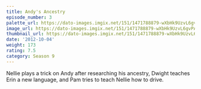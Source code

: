 ```yaml
---
title: Andy's Ancestry
episode_number: 3
palette_url: https://dato-images.imgix.net/151/1471788879-wXbHk9UzvL6gvPAanvGcrsF2w1h.jpg?ixlib=rb-1.1.0&ch=DPR%2CWidth&auto=enhance&palette=json
image_url: https://dato-images.imgix.net/151/1471788879-wXbHk9UzvL6gvPAanvGcrsF2w1h.jpg?ixlib=rb-1.1.0&ch=DPR%2CWidth&auto=compress%2Cformat&w=500
thumbnail_url: https://dato-images.imgix.net/151/1471788879-wXbHk9UzvL6gvPAanvGcrsF2w1h.jpg?ixlib=rb-1.1.0&ch=DPR%2CWidth&auto=enhance&w=500&h=280&fit=crop&fm=jpg
date: '2012-10-04'
weight: 173
rating: 7.5
category: Season 9
---
```


Nellie plays a trick on Andy after researching his ancestry, Dwight teaches Erin a new language, and Pam tries to teach Nellie how to drive.
